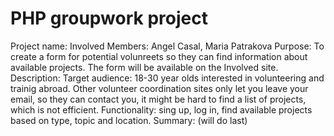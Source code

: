 # PHP groupwork project

Project name: Involved
Members: Angel Casal, Maria Patrakova
Purpose: To create a form for potential volunreets so they can find information about available projects. The form will be available on the Involved site.
Description:  Target audience: 18-30 year olds interested in volunteering and trainig abroad. 
Other volunteer coordination sites only let you leave your email, so they can contact you, it might be hard to find a list of projects, which is not efficient. 
Functionality: sing up, log in, find available projects based on type, topic and location.
Summary: (will do last)

